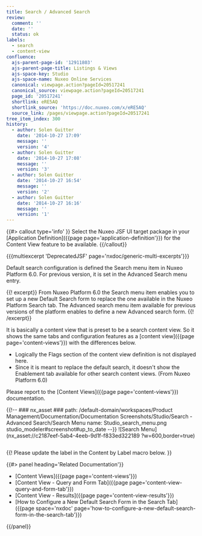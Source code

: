 ```yaml
---
title: Search / Advanced Search
review:
  comment: ''
  date: ''
  status: ok
labels:
  - search
  - content-view
confluence:
  ajs-parent-page-id: '12911803'
  ajs-parent-page-title: Listings & Views
  ajs-space-key: Studio
  ajs-space-name: Nuxeo Online Services
  canonical: viewpage.action?pageId=20517241
  canonical_source: viewpage.action?pageId=20517241
  page_id: '20517241'
  shortlink: eRE5AQ
  shortlink_source: 'https://doc.nuxeo.com/x/eRE5AQ'
  source_link: /pages/viewpage.action?pageId=20517241
tree_item_index: 300
history:
  - author: Solen Guitter
    date: '2014-10-27 17:09'
    message: ''
    version: '4'
  - author: Solen Guitter
    date: '2014-10-27 17:08'
    message: ''
    version: '3'
  - author: Solen Guitter
    date: '2014-10-27 16:54'
    message: ''
    version: '2'
  - author: Solen Guitter
    date: '2014-10-27 16:16'
    message: ''
    version: '1'
---
```


{{#> callout type='info' }}
Select the Nuxeo JSF UI target package in your [Application Definition]({{page page='application-definition'}}) for the Content View feature to be available.
{{/callout}}

{{{multiexcerpt 'DeprecatedJSF' page='nxdoc/generic-multi-excerpts'}}}

Default search configuration is defined the Search menu item in Nuxeo Platform 6.0\. For previous version, it is set in the Advanced Search menu entry.

{{! excerpt}}
From Nuxeo Platform 6.0 the Search menu item enables you to set up a new Default Search form to replace the one available in the Nuxeo Platform Search tab. The Advanced search menu item available for previous versions of the platform enables to define a new Advanced search form.
{{! /excerpt}}

It is basically a content view that is preset to be a search content view. So it shows the same tabs and configuration features as a [content view]({{page page='content-views'}}) with the differences below.

- Logically the Flags section of the content view definition is not displayed here.
- Since it is meant to replace the default search, it doesn't show the Enablement tab available for other search content views. (From Nuxeo Platform 6.0)

Please report to the [Content Views]({{page page='content-views'}}) documentation.

{{!--     ### nx_asset ###
    path: /default-domain/workspaces/Product Management/Documentation/Documentation Screenshots/Studio/Search - Advanced Search/Search Menu
    name: Studio_search_menu.png
    studio_modeler#screenshot#up_to_date
--}}
![Search Menu](nx_asset://c2187eef-5ab4-4eeb-9d1f-f833ed322189 ?w=600,border=true)

<div class="row" data-equalizer data-equalize-on="medium"><div class="column medium-6">

{{! Please update the label in the Content by Label macro below. }}

{{#> panel heading='Related Documentation'}}

- [Content Views]({{page page='content-views'}})
- [Content View - Query and Form Tab]({{page page='content-view-query-and-form-tab'}})
- [Content View - Results]({{page page='content-view-results'}})
- [How to Configure a New Default Search Form in the Search Tab]({{page space='nxdoc' page='how-to-configure-a-new-default-search-form-in-the-search-tab'}})

{{/panel}}</div><div class="column medium-6">

</div></div>
